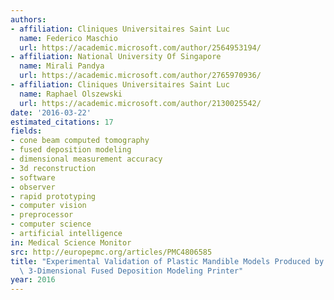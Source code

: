 ```yaml
---
authors:
- affiliation: Cliniques Universitaires Saint Luc
  name: Federico Maschio
  url: https://academic.microsoft.com/author/2564953194/
- affiliation: National University Of Singapore
  name: Mirali Pandya
  url: https://academic.microsoft.com/author/2765970936/
- affiliation: Cliniques Universitaires Saint Luc
  name: Raphael Olszewski
  url: https://academic.microsoft.com/author/2130025542/
date: '2016-03-22'
estimated_citations: 17
fields:
- cone beam computed tomography
- fused deposition modeling
- dimensional measurement accuracy
- 3d reconstruction
- software
- observer
- rapid prototyping
- computer vision
- preprocessor
- computer science
- artificial intelligence
in: Medical Science Monitor
src: http://europepmc.org/articles/PMC4806585
title: "Experimental Validation of Plastic Mandible Models Produced by a \u201CLow-Cost\u201D\
  \ 3-Dimensional Fused Deposition Modeling Printer"
year: 2016
---
```

